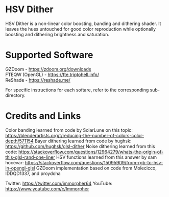 # HSV Dither
HSV Dither is a non-linear color boosting, banding and dithering shader. It leaves the hues untouched for good color reproduction while optionally boosting and dithering brightness and saturation.

# Supported Software
GZDoom - https://zdoom.org/downloads  
FTEQW (OpenGL) - https://fte.triptohell.info/  
ReShade - https://reshade.me/  

For specific instructions for each softare, refer to the corresponding sub-directory.  

# Credits and Links
Color banding learned from code by SolarLune on this topic: https://blenderartists.org/t/reducing-the-number-of-colors-color-depth/571154
Bayer dithering learned from code by hughsk: https://github.com/hughsk/glsl-dither
Noise dithering learned from this code: https://stackoverflow.com/questions/12964279/whats-the-origin-of-this-glsl-rand-one-liner
HSV functions learned from this answer by sam hocevar: https://stackoverflow.com/questions/15095909/from-rgb-to-hsv-in-opengl-glsl
GZDoom implementation based on code from Molecicco, IDDQD1337, and proydoha

Twitter: https://twitter.com/immorpher64
YouTube: https://www.youtube.com/c/Immorpher
